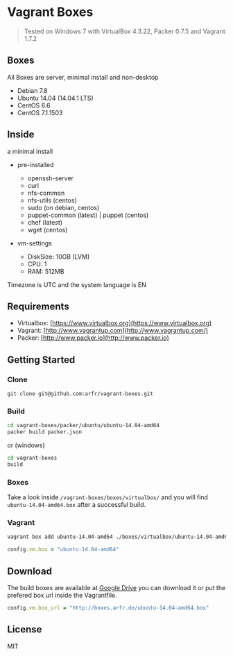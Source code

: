 # Vagrant Boxes

> Tested on Windows 7 with VirtualBox 4.3.22, Packer 0.7.5 and Vagrant 1.7.2

## Boxes

All Boxes are server, minimal install and non-desktop

 - Debian 7.8
 - Ubuntu 14.04 (14.04.1 LTS)
 - CentOS 6.6
 - CentOS 7.1.1503

## Inside

a minimal install

 - pre-installed
   - openssh-server
   - curl
   - nfs-common
   - nfs-utils (centos)
   - sudo (on debian, centos)
   - puppet-common (latest) | puppet (centos)
   - chef (latest)
   - wget (centos)

 - vm-settings
   - DiskSize: 10GB (LVM)
   - CPU: 1
   - RAM: 512MB

Timezone is UTC and the system language is EN

## Requirements

 - Virtualbox: [https://www.virtualbox.org](https://www.virtualbox.org)
 - Vagrant: [http://www.vagrantup.com](http://www.vagrantup.com/)
 - Packer: [http://www.packer.io](http://www.packer.io)

## Getting Started

### Clone

````
git clone git@github.com:arfr/vagrant-boxes.git
````

### Build

```sh
cd vagrant-boxes/packer/ubuntu/ubuntu-14.04-amd64
packer build packer.json
```
or (windows)
```sh
cd vagrant-boxes
build
```

### Boxes

Take a look inside `/vagrant-boxes/boxes/virtualbox/` and you will find `ubuntu-14.04-amd64.box` after a successful build.

### Vagrant

```sh
vagrant box add ubuntu-14.04-amd64 ./boxes/virtualbox/ubuntu-14.04-amd64.box
```

```ruby
config.vm.box = "ubuntu-14.04-amd64"
```

## Download

The build boxes are available at [Google Drive](https://googledrive.com/host/0B6dgb1NG97heZDBnRzlVWWRKOE0) you can download it or put the prefered box url inside the Vagrantfile.

```ruby
config.vm.box_url = "http://boxes.arfr.de/ubuntu-14.04-amd64.box"
```

## License

MIT
